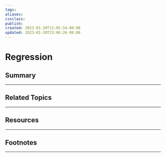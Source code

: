 ```yaml
---
tags:
aliases:
cssclass:
publish:
created: 2023-01-20T11:05:54-08:00
updated: 2023-01-20T23:06:26-08:00
---
```

# Regression

## Summary

---

## Related Topics

---

## Resources

---

## Footnotes

---
